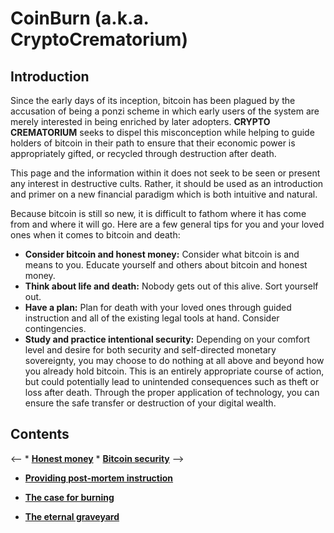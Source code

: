 # CoinBurn (a.k.a. CryptoCrematorium)

## Introduction

Since the early days of its inception, bitcoin has been plagued by the accusation of being a ponzi scheme in which early users of the system are merely interested in being enriched by later adopters. **CRYPTO CREMATORIUM** seeks to dispel this misconception while helping to guide holders of bitcoin in their path to ensure that their economic power is appropriately gifted, or recycled through destruction after death. 

This page and the information within it does not seek to be seen or present any interest in destructive cults. Rather, it should be used as an introduction and primer on a new financial paradigm which is both intuitive and natural.

Because bitcoin is still so new, it is difficult to fathom where it has come from and where it will go. Here are a few general tips for you and your loved ones when it comes to bitcoin and death:

* **Consider bitcoin and honest money:** Consider what bitcoin is and means to you. Educate yourself and others about bitcoin and honest money.
* **Think about life and death:** Nobody gets out of this alive. Sort yourself out.
* **Have a plan:** Plan for death with your loved ones through guided instruction and all of the existing legal tools at hand. Consider contingencies.
* **Study and practice intentional security:** Depending on your comfort level and desire for both security and self-directed monetary sovereignty, you may choose to do nothing at all above and beyond how you already hold bitcoin. This is an entirely appropriate course of action, but could potentially lead to unintended consequences such as theft or loss after death. Through the proper application of technology, you can ensure the safe transfer or destruction of your digital wealth.

## Contents

<-- * [**Honest money**](security.md) * [**Bitcoin security**](security.md) -->

* [**Providing post-mortem instruction**](will.md) 

* [**The case for burning**](burning.md)
* [**The eternal graveyard**](crypt.md)
